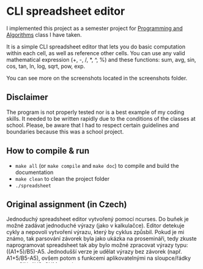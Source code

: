 # CLI spreadsheet editor
I implemented this project as a semester project for [Programming and Algorithms](https://edux.fit.cvut.cz/courses/BI-PA2/en/start) class I have taken.

It is a simple CLI spreadsheet editor that lets you do basic computation within each cell, as well as reference other cells. You can use any valid mathematical expression (+, -, /, \*, ^, %) and these functions: sum, avg, sin, cos, tan, ln, log, sqrt, pow, exp.

You can see more on the screenshots located in the screenshots folder.

## Disclaimer
The program is not properly tested nor is a best example of my coding skills. It needed to be written rapidly due to the conditions of the classes at school. Please, be aware that I had to respect certain guidelines and boundaries because this was a school project.

## How to compile & run
- `make all` (or `make compile` and `make doc`) to compile and build the documentation
- `make clean` to clean the project folder
- `./spreadsheet`

## Original assignment (in Czech)
Jednoduchý spreadsheet editor vytvořený pomocí ncurses. Do buňek je možné zadávat jednoduché výrazy (jako v kalkulačce). Editor detekuje cykly a nepovolí vytvoření výrazu, který by cyklus způsbil. Pokud je mi známo, tak parsování závorek byla jako ukázka na prosemináři, tedy zkuste naprogramovat spreadsheet tak aby bylo možné zpracovat výrazy typu: ((A1+5)/B5)-A5. Jednodušší verze je udělat výrazy bez závorek (např. A1+5/B5-A5), ovšem potom s funkcemi aplikovatelnými na sloupce/řádky typu SIN, AVG, SUM, apod.

Tento text má rámcově vymezit téma semestrální práce. Podrobnější podmínky viz. Edux.
